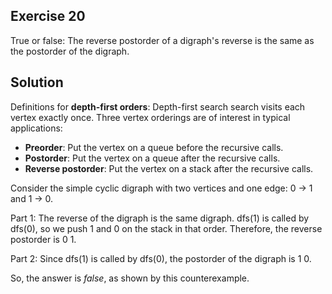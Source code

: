 ## Exercise 20
True or false: The reverse postorder of a digraph's reverse is the same as the postorder of the digraph.

## Solution
Definitions for **depth-first orders**: Depth-first search search visits each vertex exactly once. Three vertex orderings are of interest in typical applications:
- **Preorder**: Put the vertex on a queue before the recursive calls.
- **Postorder**: Put the vertex on a queue after the recursive calls.
- **Reverse postorder**: Put the vertex on a stack after the recursive calls.

Consider the simple cyclic digraph with two vertices and one edge: 0 → 1 and 1 → 0.

Part 1: The reverse of the digraph is the same digraph. dfs(1) is called by dfs(0), so we push 1 and 0 on the stack in that order. Therefore, the reverse postorder is 0 1.

Part 2: Since dfs(1) is called by dfs(0), the postorder of the digraph is 1 0. 

So, the answer is *false*, as shown by this counterexample.